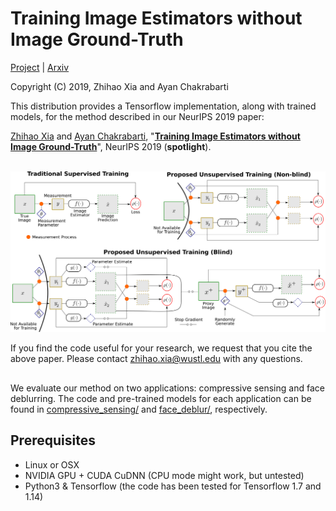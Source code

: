 # Training Image Estimators without Image Ground-Truth

[Project](https://projects.ayanc.org/unsupimg/) | [Arxiv](https://arxiv.org/abs/1906.05775)

Copyright (C) 2019, Zhihao Xia and Ayan Chakrabarti

This distribution provides a Tensorflow implementation, along with trained models, for the method described in our NeurIPS 2019 paper:

[Zhihao Xia](https://www.cse.wustl.edu/~zhihao.xia/) and [Ayan Chakrabarti](https://cse.wustl.edu/faculty/Pages/faculty.aspx?bio=117), "**[Training Image Estimators without Image Ground-Truth](https://arxiv.org/abs/1906.05775)**", NeurIPS 2019 (**spotlight**).

<br />
<img src="figure.jpg" width="900px"/>
<br />

If you find the code useful for your research, we request that you cite the above paper. Please contact zhihao.xia@wustl.edu with any questions.

## 
We evaluate our method on two applications: compressive sensing and face deblurring. The code and pre-trained models for each application can be found in [compressive_sensing/](./compressive_sensing/) and [face_deblur/](./face_deblur/), respectively. 

## Prerequisites
- Linux or OSX
- NVIDIA GPU + CUDA CuDNN (CPU mode might work, but untested)
- Python3 & Tensorflow (the code has been tested for Tensorflow 1.7 and 1.14)
